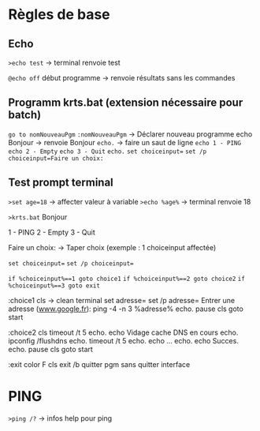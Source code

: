
# Règles de base

## Echo

`>echo test` -> terminal renvoie test

`@echo off` début programme -> renvoie résultats sans les commandes 

## Programm krts.bat (extension nécessaire pour batch)

`go to nomNouveauPgm`
`:nomNouveauPgm` -> Déclarer nouveau programme
echo Bonjour -> renvoie Bonjour
`echo.` -> faire un saut de ligne
`echo 1 - PING`
`echo 2 - Empty`
`echo 3 - Quit`
`echo.` 
`set choiceinput=` 
`set /p choiceinput=Faire un choix:` 

## Test prompt terminal

`>set age=18` -> affecter valeur à variable
`>echo %age%` -> terminal renvoie 18

`>krts.bat`
Bonjour

1 - PING
2 - Empty
3 - Quit

Faire un choix: -> Taper choix (exemple : 1 choiceinput affectée)

`set choiceinput=` 
`set /p choiceinput=` 

`if %choiceinput%==1 goto choice1`
`if %choiceinput%==2 goto choice2`
`if %choiceinput%==3 goto exit`



:choice1
cls -> clean terminal
set adresse=
set /p adresse= Entrer une adresse (www.google.fr):
ping -4 -n 3 %adresse%
echo.
pause
cls
goto start

:choice2
cls
timeout /t 5
echo.
echo Vidage cache DNS en cours
echo.
ipconfig /flushdns
echo.
timeout /t 5
echo.
echo ...
echo.
echo Succes.
echo.
pause
cls
goto start

:exit
color F
cls
exit /b quitter pgm sans quitter interface


# PING
`>ping /?` -> infos help pour ping

